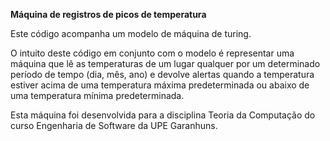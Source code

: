 **Máquina de registros de picos de temperatura**

Este código acompanha um modelo de máquina de turing.

O intuito deste código em conjunto com o modelo é representar uma máquina que lê as temperaturas de um lugar qualquer por um determinado período de tempo (dia, mês, ano) e devolve alertas quando a temperatura estiver acima de uma temperatura máxima predeterminada ou abaixo de uma temperatura mínima predeterminada.

Esta máquina foi desenvolvida para a disciplina Teoria da Computação do curso Engenharia de Software da UPE Garanhuns.
